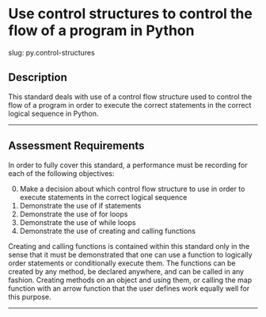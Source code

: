 # Use control structures to control the flow of a program in Python

slug: py.control-structures

## Description
This standard deals with use of a control flow structure used to control the flow of a program in order to execute the correct statements in the correct logical sequence in Python.

---
## Assessment Requirements
In order to fully cover this standard, a performance must be recording for each of the following objectives:

0. Make a decision about which control flow structure to use in order to execute statements in the correct logical sequence
1. Demonstrate the use of if statements
2. Demonstrate the use of for loops
3. Demonstrate the use of while loops
4. Demonstrate the use of creating and calling functions

  Creating and calling functions is contained within this standard only in the sense that it must be demonstrated that one can use a function to logically order statements or conditionally execute them. The functions can be created by any method, be declared anywhere, and can be called in any fashion. Creating methods on an object and using them, or calling the map function with an arrow function that the user defines work equally well for this purpose.


---
